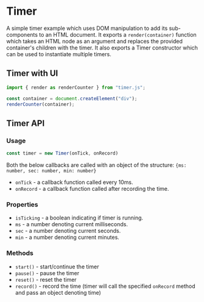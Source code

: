 # Timer
A simple timer example which uses DOM manipulation to add its sub-components to an HTML document.
It exports a `render(container)` function which takes an HTML node as an argument and replaces the provided container's children with the timer. It also exports a Timer constructor which can be used to instantiate multiple timers.

## Timer with UI
```js
import { render as renderCounter } from "timer.js";

const container = document.createElement("div");
renderCounter(container);
```
## Timer API
### Usage
```js
const timer = new Timer(onTick, onRecord)
```
Both the below callbacks are called with an object of the structure: `{ms: number, sec: number, min: number}`
- `onTick` - a callback function called every 10ms.
- `onRecord` - a callback function called after recording the time.

### Properties
- `isTicking` - a boolean indicating if timer is running.
- `ms` - a number denoting current milliseconds.
- `sec` -  a number denoting current seconds.
- `min` - a number denoting current minutes.

### Methods
- `start()` - start/continue the timer
- `pause()` - pause the timer
- `reset()` - reset the timer
- `record()` - record the time (timer will call the specified `onRecord` method and pass an object denoting time)